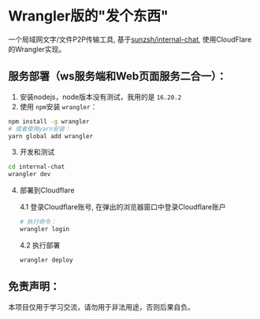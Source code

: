 # Wrangler版的"发个东西"

一个局域网文字/文件P2P传输工具, 基于[sunzsh/internal-chat](https://github.com/sunzsh/internal-chat), 使用CloudFlare的Wrangler实现。

## 服务部署（ws服务端和Web页面服务二合一）：

1. 安装nodejs，node版本没有测试，我用的是 `16.20.2`
2. 使用 `npm`安装 `wrangler`：

```bash
npm install -g wrangler
# 或者使用yarn安装：
yarn global add wrangler
```

3. 开发和测试

```bash
cd internal-chat
wrangler dev
```

4. 部署到Cloudflare

   4.1 登录Cloudflare账号, 在弹出的浏览器窗口中登录Cloudflare账户

   ```bash
   # 执行命令：
   wrangler login
   ```
   4.2 执行部署

   ```bash
   wrangler deploy
   ```
## 免责声明：
本项目仅用于学习交流，请勿用于非法用途，否则后果自负。